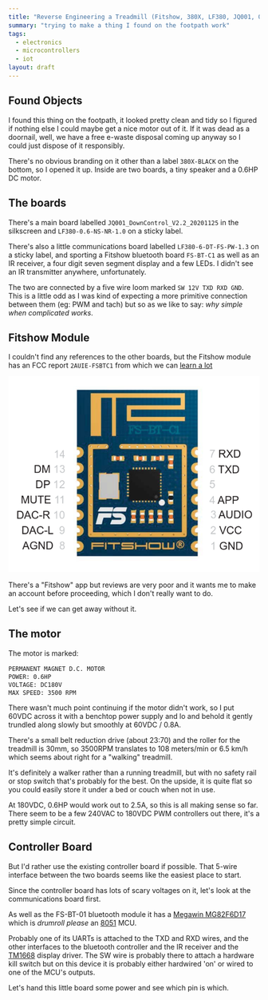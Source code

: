 ```yaml
---
title: "Reverse Engineering a Treadmill (Fitshow, 380X, LF380, JQ001, 0.6HP)"
summary: "trying to make a thing I found on the footpath work"
tags:
  - electronics
  - microcontrollers
  - iot
layout: draft
---
```


## Found Objects

I found this thing on the footpath, it looked pretty clean and tidy so I
figured if nothing else I could maybe get a nice motor out of it.  If it
was dead as a doornail, well, we have a free e-waste disposal coming up
anyway so I could just dispose of it responsibly.

There's no obvious branding on it other than a label `380X-BLACK` on
the bottom, so I opened it up.  Inside are two boards, a tiny speaker
and a 0.6HP DC motor.

## The boards

There's a main board labelled `JQ001_DownControl_V2.2_20201125` in the
silkscreen and `LF380-0.6-NS-NR-1.0` on a sticky label.

There's also a little communications board labelled `LF380-6-DT-FS-PW-1.3`
on a sticky label, and sporting a Fitshow bluetooth board `FS-BT-C1` as
well as an IR receiver, a four digit seven segment display and a few LEDs.  I didn't
see an IR transmitter anywhere, unfortunately.

The two are connected by a five wire loom marked `SW 12V TXD RXD GND`.
This is a little odd as I was kind of expecting a more primitive 
connection between them (eg: PWM and tach) but so as we like to say: 
*why simple when complicated works*.

## Fitshow Module

I couldn't find any references to the other boards, but the Fitshow
module has an FCC report `2AUIE-FSBTC1` from which we can 
[learn a lot](https://fccid.io/2AUIE-FSBTC1/User-Manual/User-Manual-4480052.pdf)

![fs-bt-c1 pinout](img/fsbtc1.png)

There's a "Fitshow" app but reviews are very poor and it wants me to
make an account before proceeding, which I don't really want to do.

Let's see if we can get away without it.

## The motor

The motor is marked:

    PERMANENT MAGNET D.C. MOTOR
    POWER: 0.6HP
    VOLTAGE: DC180V
    MAX SPEED: 3500 RPM

There wasn't much point continuing if the motor didn't work, so I put
60VDC across it with a benchtop power supply and lo and behold it gently
trundled along slowly but smoothly at 60VDC / 0.8A.

There's a small belt reduction drive (about 23:70) and the roller
for the treadmill is 30mm, so 3500RPM translates to 108 meters/min
or 6.5 km/h which seems about right for a "walking" treadmill.

It's definitely a walker rather than a running treadmill, but with no safety
rail or stop switch that's probably for the best.  On the upside, it is 
quite flat so you could easily store it under a bed or couch when not in use.

At 180VDC, 0.6HP would work out to 2.5A, so this is all making sense so far.
There seem to be a few 240VAC to 180VDC PWM controllers out there, it's a 
pretty simple circuit.

## Controller Board

But I'd rather use the existing controller board if possible.  That
5-wire interface between the two boards seems like the easiest place to
start.

Since the controller board has lots of scary voltages on it, let's 
look at the communications board first.

As well as the FS-BT-01 bluetooth module it has a
[Megawin MG82F6D17](http://www.megawin.com.tw/en-global/product/productDetail/MG82F6D17)
which is *drumroll please* an [8051](https://en.wikipedia.org/wiki/MCS-51) MCU.

Probably one of its UARTs is attached to the TXD and RXD wires, and the other 
interfaces to the bluetooth controller and the IR receiver and the 
[TM1668](https://www.sunrom.com/p/tm1668-soic24-led-displaykeypad-driver) display driver.
The SW wire is probably there to attach a hardware kill switch but on this device
it is probably either hardwired 'on' or wired to one of the MCU's outputs.

Let's hand this little board some power and see which pin is which.




